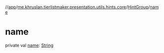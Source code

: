 //[app](../../../index.md)/[me.khruslan.tierlistmaker.presentation.utils.hints.core](../index.md)/[HintGroup](index.md)/[name](name.md)

# name

private val [name](name.md): [String](https://kotlinlang.org/api/latest/jvm/stdlib/kotlin/-string/index.html)
